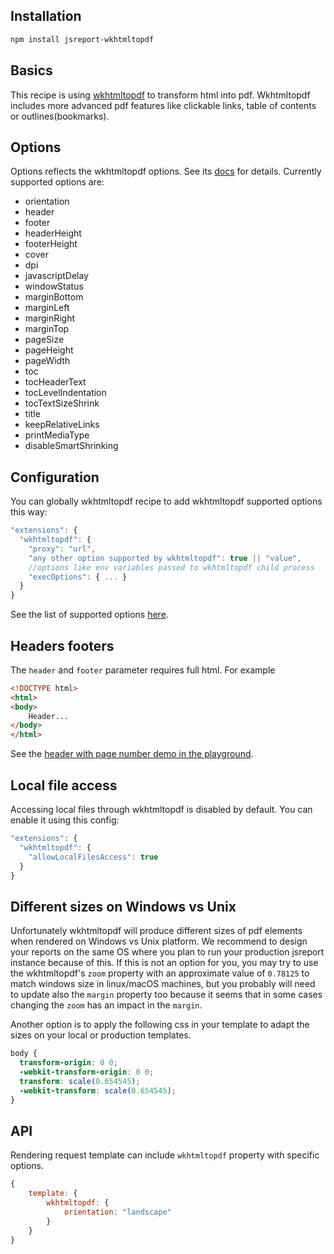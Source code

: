 
## Installation
```bash
npm install jsreport-wkhtmltopdf
```

## Basics

This recipe is using [wkhtmltopdf](http://wkhtmltopdf.org/) to transform html into pdf. Wkhtmltopdf includes more advanced pdf features like clickable links, table of contents or outlines(bookmarks).

## Options
Options reflects the wkhtmltopdf options. See its [docs](http://wkhtmltopdf.org/usage/wkhtmltopdf.txt) for details.  Currently supported options are:

- orientation
- header
- footer
- headerHeight
- footerHeight
- cover
- dpi
- javascriptDelay
- windowStatus
- marginBottom
- marginLeft
- marginRight
- marginTop
- pageSize
- pageHeight
- pageWidth
- toc
- tocHeaderText
- tocLevelIndentation
- tocTextSizeShrink
- title
- keepRelativeLinks
- printMediaType
- disableSmartShrinking

## Configuration

You can globally wkhtmltopdf recipe to add wkhtmltopdf supported options this way:
```js
"extensions": {
  "wkhtmltopdf": {
    "proxy": "url",
    "any other option supported by wkhtmltopdf": true || "value",
    //options like env variables passed to wkhtmltopdf child process
    "execOptions": { ... }
  }
}
```

See the list of supported options [here](http://wkhtmltopdf.org/usage/wkhtmltopdf.txt).

## Headers footers
The `header` and `footer` parameter requires full html. For example

```html
<!DOCTYPE html>
<html>
<body>
    Header...
</body>
</html>
```
See the [header with page number demo in the playground](https://playground.jsreport.net/studio/workspace/bkBXJqNOae/119).

## Local file access
Accessing local files through wkhtmltopdf is disabled by default.  You can enable it using this config:
```js
"extensions": {
  "wkhtmltopdf": {
  	"allowLocalFilesAccess": true
  }
}
```

## Different sizes on Windows vs Unix
Unfortunately wkhtmltopdf will produce different sizes of pdf elements when rendered on Windows vs Unix platform. We recommend to design your reports on the same OS where you plan to run your production jsreport instance because of this. If this is not an option for you, you may try to use the wkhtmltopdf's `zoom` property with an approximate value of `0.78125` to match windows size in linux/macOS machines, but you probably will need to update also the `margin` property too because it seems that in some cases changing the `zoom` has an impact in the `margin`.

Another option is to apply the following css in your template to adapt the sizes on your local or production templates.

```css
body {
  transform-origin: 0 0;
  -webkit-transform-origin: 0 0;
  transform: scale(0.654545);
  -webkit-transform: scale(0.654545);
}
```

## API

Rendering request template can include `wkhtmltopdf` property with specific options.
```js
{
	template: {
		wkhtmltopdf: {
			orientation: "landscape"
		}
	}
}
```
